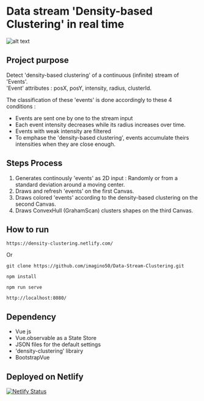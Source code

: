 # Data stream 'Density-based Clustering' in real time   

![alt text](https://github.com/imagino50/ParticlesProject/blob/master/public/image.png   "Home page")

## Project purpose  
Detect 'density-based clustering' of a continuous (infinite) stream of 'Events'.  
'Event' attributes : posX, posY, intensity, radius, clusterId.

The classification of these 'events' is done accordingly to these 4 conditions :
- Events are sent one by one to the stream input
- Each event intensity decreases while its radius increases over time.  
- Events with weak intensity are filtered
- To emphase the 'density-based clustering', events accumulate theirs intensities when they are close enough.

## Steps Process  
1. Generates continously 'events' as 2D input : Randomly or from a standard deviation around a moving center. 
2. Draws and refresh 'events' on the first Canvas.
3. Draws colored 'events' according to the density-based clustering on the second Canvas.
4. Draws ConvexHull (GrahamScan) clusters shapes on the third Canvas.

## How to run  
```
https://density-clustering.netlify.com/
```

Or

```
git clone https://github.com/imagino50/Data-Stream-Clustering.git
```
```
npm install
```
```
npm run serve
```
```
http://localhost:8080/
```

## Dependency
- Vue js
- Vue.observable as a State Store
- JSON files for the default settings
- 'density-clustering' librairy
- BootstrapVue

## Deployed on Netlify
[![Netlify Status](https://api.netlify.com/api/v1/badges/7519058e-538b-46ec-afb2-345c220f5d9d/deploy-status)](https://app.netlify.com/sites/density-clustering/deploys)
